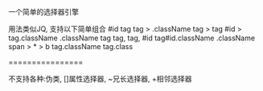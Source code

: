 一个简单的选择器引擎

用法类似JQ, 支持以下简单组合
 #id
 tag
 tag > .className
 tag > tag
 #id > tag.className
 .className tag
 tag, tag, #id
 tag#id.className
 .className
 span > * > b
tag.className tag.class

================

不支持各种:伪类, []属性选择器, ~兄长选择器, +相邻选择器